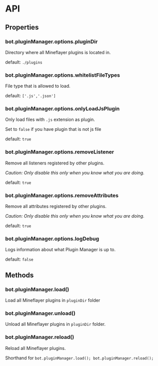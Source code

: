 # API

## Properties

### bot.pluginManager.options.pluginDir

Directory where all Mineflayer plugins is located in.

default: `./plugins`

### bot.pluginManager.options.whitelistFileTypes

File type that is allowed to load.

default: `['.js','.json']`

### bot.pluginManager.options.onlyLoadJsPlugin

Only load files with `.js` extension as plugin. 

Set to `false` if you have plugin that is not js file

default: `true`    

### bot.pluginManager.options.removeListener

Remove all listeners registered by other plugins.

*Caution: Only disable this only when you know what you are doing.*

default: `true`

### bot.pluginManager.options.removeAttributes

Remove all attributes registered by other plugins.

*Caution: Only disable this only when you know what you are doing.*

default: `true`

### bot.pluginManager.options.logDebug

Logs information about what Plugin Manager is up to.

default: `false`

## Methods

### bot.pluginManager.load()

Load all Mineflayer plugins in `pluginDir` folder

### bot.pluginManager.unload()

Unload all Mineflayer plugins in `pluginDir` folder.

### bot.pluginManager.reload()

Reload all Mineflayer plugins.

Shorthand for `bot.pluginManager.load(); bot.pluginManager.reload();`
